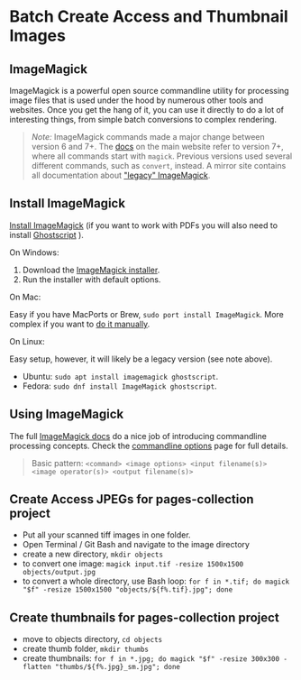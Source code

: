 # Batch Create Access and Thumbnail Images

## ImageMagick

ImageMagick is a powerful open source commandline utility for processing image files that is used under the hood by numerous other tools and websites.
Once you get the hang of it, you can use it directly to do a lot of interesting things, from simple batch conversions to complex rendering.

> *Note:* ImageMagick commands made a major change between version 6 and 7+. 
> The [docs](http://www.imagemagick.org/script/command-line-processing.php) on the main website refer to version 7+, where all commands start with `magick`. 
> Previous versions used several different commands, such as `convert`, instead.
> A mirror site contains all documentation about ["legacy" ImageMagick](https://legacy.imagemagick.org/script/command-line-processing.php).

## Install ImageMagick

[Install ImageMagick](http://www.imagemagick.org/script/download.php) (if you want to work with PDFs you will also need to install [Ghostscript](https://www.ghostscript.com/download/gsdnld.html) ).

On Windows:

1. Download the [ImageMagick installer](http://www.imagemagick.org/script/download.php#windows).
2. Run the installer with default options.

On Mac: 

Easy if you have MacPorts or Brew, `sudo port install ImageMagick`.
More complex if you want to [do it manually](http://www.imagemagick.org/script/download.php#macosx).

On Linux: 

Easy setup, however, it will likely be a legacy version (see note above).

- Ubuntu: `sudo apt install imagemagick ghostscript`.
- Fedora: `sudo dnf install ImageMagick ghostscript`.

## Using ImageMagick

The full [ImageMagick docs](http://www.imagemagick.org/script/command-line-processing.php) do a nice job of introducing commandline processing concepts. 
Check the [commandline options](https://www.imagemagick.org/script/command-line-options.php) page for full details. 

> Basic pattern: `<command> <image options> <input filename(s)> <image operator(s)> <output filename(s)>`

## Create Access JPEGs for pages-collection project 

- Put all your scanned tiff images in one folder. 
- Open Terminal / Git Bash and navigate to the image directory
- create a new directory, `mkdir objects`
- to convert one image: `magick input.tif -resize 1500x1500 objects/output.jpg`
- to convert a whole directory, use Bash loop: `for f in *.tif; do magick "$f" -resize 1500x1500 "objects/${f%.tif}.jpg"; done`

## Create thumbnails for pages-collection project 

- move to objects directory, `cd objects`
- create thumb folder, `mkdir thumbs`
- create thumbnails: `for f in *.jpg; do magick "$f" -resize 300x300 -flatten "thumbs/${f%.jpg}_sm.jpg"; done`
